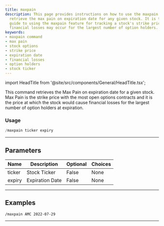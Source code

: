 ```yaml
---
title: maxpain
description: This page provides instructions on how to use the maxpain command to
  retrieve the max pain on expiration date for any given stock. It is the most efficient
  guide to using the maxpain feature for tracking a stock's strike price where maximum
  financial losses may occur for the largest number of option holders.
keywords:
- maxpain command
- max pain
- stock options
- strike price
- expiration date
- financial losses
- option holders
- stock ticker
---
```


import HeadTitle from '@site/src/components/General/HeadTitle.tsx';

<HeadTitle title="maxpain - Options - Telegram - Reference | OpenBB Bot Docs" />

This command retrieves the Max Pain on expiration date for a given stock. Max Pain is the strike price with the most open options contracts and it is the price at which the stock would cause financial losses for the largest number of option holders at expiration.

### Usage

```python wordwrap
/maxpain ticker expiry
```

---

## Parameters

| Name | Description | Optional | Choices |
| ---- | ----------- | -------- | ------- |
| ticker | Stock Ticker | False | None |
| expiry | Expiration Date | False | None |


---

## Examples

```
/maxpain AMC 2022-07-29
```
---
